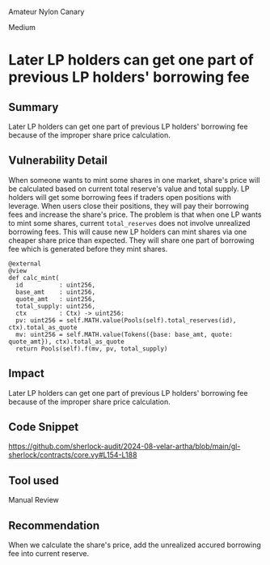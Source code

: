 Amateur Nylon Canary

Medium

# Later LP holders can get one part of previous LP holders' borrowing fee

## Summary
Later LP holders can get one part of previous LP holders' borrowing fee because of the improper share price calculation.

## Vulnerability Detail
When someone wants to mint some shares in one market, share's price will be calculated based on current total reserve's value and total supply. 
LP holders will get some borrowing fees if traders open positions with leverage. When users close their positions, they will pay their borrowing fees and increase the share's price.
The problem is that when one LP wants to mint some shares, current `total_reserves` does not involve unrealized borrowing fees. This will cause new LP holders can mint shares via one cheaper share price than expected. They will share one part of borrowing fee which is generated before they mint shares.

```vyper
@external
@view
def calc_mint(
  id          : uint256,
  base_amt    : uint256,
  quote_amt   : uint256,
  total_supply: uint256,
  ctx         : Ctx) -> uint256:
  pv: uint256 = self.MATH.value(Pools(self).total_reserves(id), ctx).total_as_quote
  mv: uint256 = self.MATH.value(Tokens({base: base_amt, quote: quote_amt}), ctx).total_as_quote
  return Pools(self).f(mv, pv, total_supply)
```

## Impact
Later LP holders can get one part of previous LP holders' borrowing fee because of the improper share price calculation.

## Code Snippet
https://github.com/sherlock-audit/2024-08-velar-artha/blob/main/gl-sherlock/contracts/core.vy#L154-L188

## Tool used

Manual Review

## Recommendation
When we calculate the share's price, add the unrealized accured borrowing fee into current reserve.